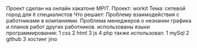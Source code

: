 Проект сделан на онлайн хакатоне MPIT. Проект: workit Тема: сетевой город для it специалистов Что решает: Проблему взаимодействия с работниками в компаниями. Проблема менеджеров о незнании графика и планов работ других работников. использованы языки программирования: 1 css 2 html 3 js 4 php также использовал: 1 mySql 2 github 3 хостинг jino
